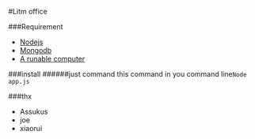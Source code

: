 #Litm office

###Requirement
  * [Nodejs](http://www.nodejs.org/)
  * [Mongodb](http://www.mongodb.org/)
  * [A runable computer](http://www.amazon.com/s/ref=nb_sb_noss?url=search-alias%3Daps&field-keywords=computer)

###install
######just command this command in you command line``Node app.js ``
  

###thx
  * Assukus
  * joe
  * xiaorui
  
